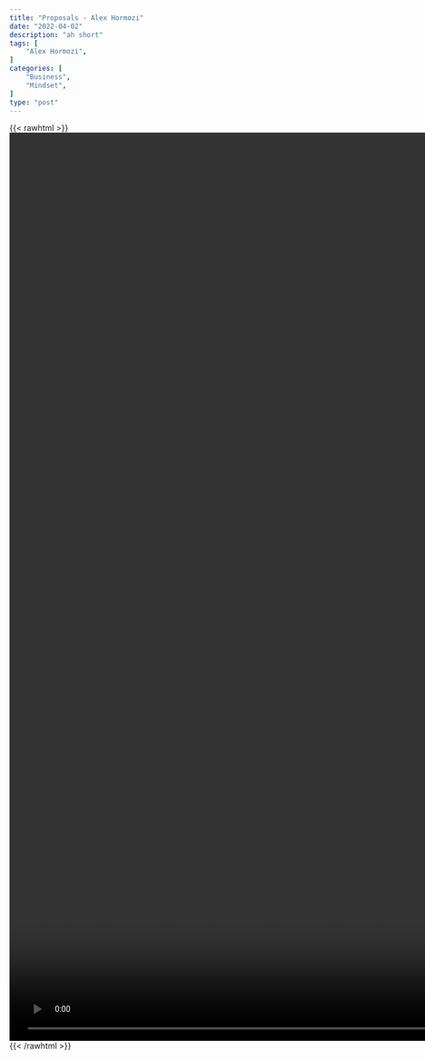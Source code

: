 ```yaml
---
title: "Proposals - Alex Hormozi"
date: "2022-04-02"
description: "ah short"
tags: [
    "Alex Hormozi",
]
categories: [
    "Business",
    "Mindset",
]
type: "post"
---
```

{{< rawhtml >}}
    <video style="height:40vh;width:auto" overflow="hidden" controls>
        <source src="https://clips.dev00ps.com/Alex%20Hormozi/Marriage%20Proposal%20Method%20to%20CLOSE%20MORE%20SALES.mp4" type="video/mp4"> 
    </video>
{{< /rawhtml >}}